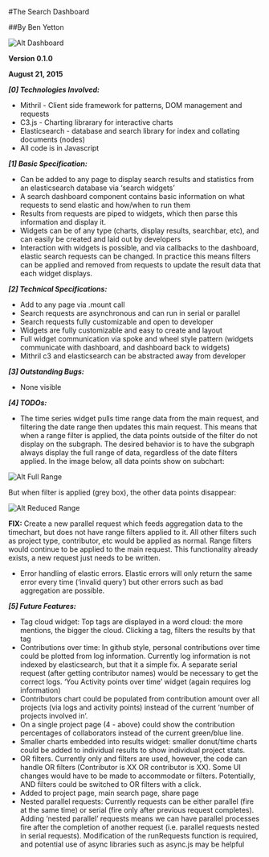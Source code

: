 #The Search Dashboard

##By Ben Yetton

![Alt Dashboard](https://github.com/bdyetton/elasticSearchDashboard/blob/master/readme_images/dashboard.png?raw=true)

**Version 0.1.0**

**August 21, 2015**

***[0] Technologies Involved:***
- Mithril - Client side framework for patterns, DOM management and requests
- C3.js -  Charting librarary for interactive charts
- Elasticsearch - database and search library for index and collating documents (nodes)
- All code is in Javascript

***[1] Basic Specification:***
- Can be added to any page to display search results and statistics from an elasticsearch database via ‘search widgets’
- A search dashboard component contains basic information on what requests to send elastic and how/when to run them
- Results from requests are piped to widgets, which then parse this information and display it.
- Widgets can be of any type (charts, display results, searchbar, etc), and can easily be created and laid out by developers
- Interaction with widgets is possible, and via callbacks to the dashboard, elastic search requests can be changed. In practice this means filters can be applied and removed from requests to update the result data that each widget displays.  

***[2] Technical Specifications:***
- Add to any page via .mount call
- Search requests are asynchronous and can run in serial or parallel
- Search requests fully customizable and open to developer
- Widgets are fully customizable and easy to create and layout
- Full widget communication via spoke and wheel style pattern (widgets communicate with dashboard, and dashboard back to widgets)
- Mithril c3 and elasticsearch can be abstracted away from developer

***[3] Outstanding Bugs:***
- None visible

***[4] TODOs:***
- The time series widget pulls time range data from the main request, and filtering the date range then updates this main request. This means that when a range filter is applied, the data points outside of the filter do not display on the subgraph. The desired behavior is to have the subgraph always display the full range of data, regardless of the date filters applied. In the image below, all data points show on subchart:

![Alt Full Range](https://github.com/bdyetton/elasticSearchDashboard/blob/master/readme_images/fullRangeFilter.png?raw=true)

But when filter is applied (grey box), the other data points disappear:

![Alt Reduced Range](https://github.com/bdyetton/elasticSearchDashboard/blob/master/readme_images/reducedRangeFilter.png?raw=true)

**FIX:** Create a new parallel request which feeds aggregation data to the timechart, but does not have range filters applied to it. All other filters such as project type, contributor, etc would be applied as normal. Range filters would continue to be applied to the main request. This functionality already exists, a new request just needs to be written.
- Error handling of elastic errors. Elastic errors will only return the same error every time (‘invalid query’) but other errors such as bad aggregation are possible.

***[5] Future Features:***
- Tag cloud widget: Top tags are displayed in a word cloud: the more mentions, the bigger the cloud. Clicking a tag, filters the results by that tag
- Contributions over time: In github style, personal contributions over time could be plotted from log information. Currently log information is not indexed by elasticsearch, but that it a simple fix. A separate serial request (after getting contributor names) would be necessary to get the correct logs.
‘You Activity points over time’ widget (again requires log information)
- Contributors chart could be populated from contribution amount over all projects (via logs  and activity points) instead of the current ‘number of projects involved in’. 
- On a single project page (4 - above) could show the contribution percentages of collaborators instead of the current green/blue line.
- Smaller charts embedded into results widget: smaller donut/time charts could be added to individual results to show individual project stats.
- OR filters. Currently only and filters are used, however, the code can handle OR filters (Contributor is XX OR contributor is XX). Some UI changes would have to be made to accommodate or filters. Potentially, AND filters could be switched to OR filters with a click.
- Added to project page, main search page, share page
- Nested parallel requests: Currently requests can be either parallel (fire at the same time) or serial (fire only after previous request completes). Adding ‘nested parallel’ requests means we can have parallel processes fire after the completion of another request (i.e. parallel requests nested in serial requests). Modification of the runRequests function is required, and potential use of async libraries such as async.js may be helpful




